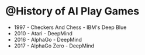 @History of AI Play Games
===============

- 1997 - Checkers And Chess - IBM's Deep Blue
- 2010 - Atari - DeepMind
- 2016 - AlphaGo - DeepMind
- 2017 - AlphaGo Zero - DeepMind
